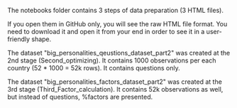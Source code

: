The notebooks folder contains 3 steps of data preparation (3 HTML files). 

If you open them in GitHub only, you will see the raw HTML file format. You need to download it and open it from your end in order to see it in a user-friendly shape.

The dataset "big_personalities_qeustions_dataset_part2" was created at the 2nd stage (Second_optimizing). It contains 1000 observations per each country (52 * 1000 = 52k rows). It contains questions only.

The dataset "big_personalities_factors_dataset_part2" was created at the 3rd stage (Third_Factor_calculation). It contains 52k observations as well, but instead of questions, %factors are presented.
